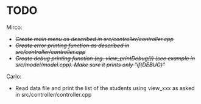 # TODO

Mirco:
 - <strike><i>Create main menu as described in src/controller/controller.cpp</strike>
 - <strike>Create error printing function as described in src/controller/controller.cpp</strike>
 - <strike>Create debug printing function (eg. view_printDebug()) (see example in src/model/model.cpp). Make sure it prints only "if(DEBUG)"</i></strike>


Carlo:
 - Read data file and print the list of the students using view_xxx as asked in src/controller/controller.cpp

